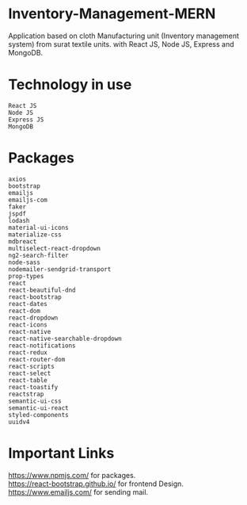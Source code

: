# Inventory-Management-MERN
Application based on cloth Manufacturing unit (Inventory management system) from surat textile units. with React JS, Node JS, Express and MongoDB.


# Technology in use
    React JS
    Node JS
    Express JS
    MongoDB 


# Packages 

    axios
    bootstrap
    emailjs
    emailjs-com
    faker
    jspdf
    lodash
    material-ui-icons
    materialize-css
    mdbreact
    multiselect-react-dropdown
    ng2-search-filter
    node-sass
    nodemailer-sendgrid-transport
    prop-types
    react
    react-beautiful-dnd
    react-bootstrap
    react-dates
    react-dom
    react-dropdown 
    react-icons
    react-native
    react-native-searchable-dropdown 
    react-notifications 
    react-redux
    react-router-dom
    react-scripts
    react-select
    react-table
    react-toastify
    reactstrap
    semantic-ui-css
    semantic-ui-react
    styled-components
    uuidv4

# Important Links
    
https://www.npmjs.com/  for packages.                                                                       
https://react-bootstrap.github.io/ for frontend Design.                                                 
https://www.emailjs.com/ for sending mail.                                                             
